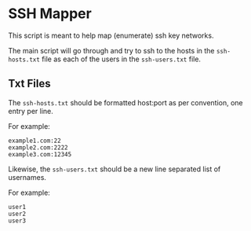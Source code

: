 # SSH Mapper

This script is meant to help map (enumerate) ssh key networks.

The main script will go through and try to ssh to the hosts in the
`ssh-hosts.txt` file as each of the users in the `ssh-users.txt` file.

## Txt Files

The `ssh-hosts.txt` should be formatted host:port as per convention, one entry
per line.

For example:

```
example1.com:22
example2.com:2222
example3.com:12345
```

Likewise, the `ssh-users.txt` should be a new line separated list of usernames.

For example:

```
user1
user2
user3
```
